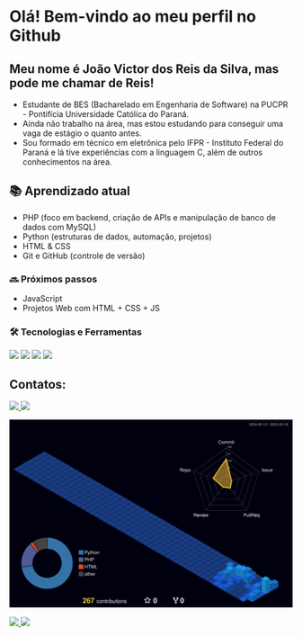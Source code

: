 # Olá! Bem-vindo ao meu perfil no Github
## Meu nome é João Victor dos Reis da Silva, mas pode me chamar de Reis!
- Estudante de BES (Bacharelado em Engenharia de Software) na PUCPR - Pontifícia Universidade Católica do Paraná.
- Ainda não trabalho na área, mas estou estudando para conseguir uma vaga de estágio o quanto antes.
- Sou formado em técnico em eletrônica pelo IFPR - Instituto Federal do Paraná e lá tive experiências com a linguagem C, além de outros conhecimentos na área.

## 📚 Aprendizado atual
- PHP (foco em backend, criação de APIs e manipulação de banco de dados com MySQL)
- Python (estruturas de dados, automação, projetos)
- HTML & CSS
- Git e GitHub (controle de versão)

### 🔜 Próximos passos
- JavaScript 
- Projetos Web com HTML + CSS + JS

### 🛠️ Tecnologias e Ferramentas
<img src="https://cdn.jsdelivr.net/gh/devicons/devicon/icons/python/python-original.svg" width="40"/> <img src="https://cdn.jsdelivr.net/gh/devicons/devicon/icons/git/git-original.svg" width="40"/> <img src="https://cdn.jsdelivr.net/gh/devicons/devicon/icons/github/github-original.svg" width="40"/> <img src="https://cdn.jsdelivr.net/gh/devicons/devicon/icons/linux/linux-original.svg" width="40"/>

## Contatos:
<div>
  <a href="https://mail.google.com/mail/?view=cm&to=j.victor.reis20044@gmail.com" target="_blank">
    <img loading="lazy" src="https://img.shields.io/badge/Gmail-D14836?style=for-the-badge&logo=gmail&logoColor=white">
  </a>
  
  <a href="https://www.linkedin.com/in/joaovictordosreis/" target="_blank">
    <img loading="lazy" src="https://img.shields.io/badge/-LinkedIn-%230077B5?style=for-the-badge&logo=linkedin&logoColor=white">
  </a>
</div>

![Perfil 3D Noturno Verde](./profile-3d-contrib/profile-night-view.svg)


<div>
<a href="https://github.com/R3I5">
<img loading="lazy" height="180em" src="https://github-readme-stats.vercel.app/api/top-langs/?username=R3I5&layout=compact&langs_count=7&theme=dracula"/>
<img loading="lazy" height="180em" src="https://github-readme-stats.vercel.app/api?username=R3I5&show_icons=true&theme=dracula&include_all_commits=true&count_private=true"/>
</div>



         
